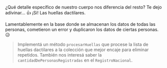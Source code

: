 ¿Qué detalle específico de nuestro cuerpo nos diferencia del resto? Te dejo adivinar... :thumbsup: ¡Si! Las huellas dactilares. 

Lamentablemente en la base donde se almacenan los datos de todas las personas, cometieron un error y duplicaron los datos de ciertas personas. :disappointed_relieved: 

> Implementá un método `procesarHuellas` que procese la lista de huellas dactilares a la colección que mejor encaje para eliminar repetidos. También nos interesá saber la `cantidadDePersonasRegistradas` en el `RegistroNacional`.